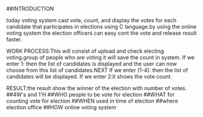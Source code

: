 
##INTRODUCTION

today voting system cast vote, count, and display the votes for each candidate 
that participates in elections using C language.by using the online voting system
the election officers can easy cont the vote and release result faster.

WORK PROCESS:This will consist of upload and check electing voting.group of people 
who are voting it will save the count in system.
If we enter 1: then the list of candidates is 
displayed and the user can now choose from this list of candidates.NEXT
If we enter (1-4): then the list of candidates will be
displayed.
If we enter 2:it shows the vote count.

RESULT:the result show the winner 
of the election with number of votes.
##4W's and 1'H
##WHO
people to be vote for election
##WHAT
for counting vote for election
##WHEN
used in time of election
##where 
election office
##HOW
online voting system
